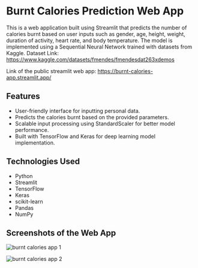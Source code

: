 # Burnt Calories Prediction Web App

This is a web application built using Streamlit that predicts the number of calories burnt based on user inputs such as gender, age, height, weight, duration of activity, heart rate, and body temperature. The model is implemented using a Sequential Neural Network trained with datasets from Kaggle.
Dataset Link: https://www.kaggle.com/datasets/fmendes/fmendesdat263xdemos

Link of the public streamlit web app: https://burnt-calories-app.streamlit.app/

## Features

- User-friendly interface for inputting personal data.
- Predicts the calories burnt based on the provided parameters.
- Scalable input processing using StandardScaler for better model performance.
- Built with TensorFlow and Keras for deep learning model implementation.

## Technologies Used

- Python
- Streamlit
- TensorFlow
- Keras
- scikit-learn
- Pandas
- NumPy

## Screenshots of the Web App
![burnt calories app 1](https://github.com/user-attachments/assets/a79a1e7b-7c7a-4156-a3d4-a2b107864fdd)

![burnt calories app 2](https://github.com/user-attachments/assets/58e7f0b2-babe-4ff2-b7ae-d2322a6626b9)
